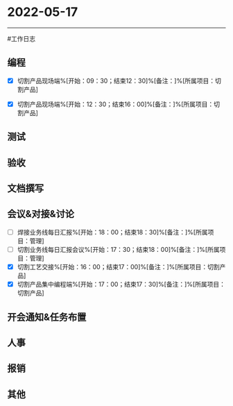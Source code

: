 # 2022-05-17 

---

#工作日志

## 编程
- [x] 切割产品现场端%[开始：09：30；结束12：30]%[备注：]%[所属项目：切割产品]
- [x] 切割产品现场端%[开始：12：30；结束16：00]%[备注：]%[所属项目：切割产品]


## 测试



## 验收 



## 文档撰写 



## 会议&对接&讨论

- [ ] 焊接业务线每日汇报%[开始：18：00；结束18：30]%[备注：]%[所属项目：管理]
- [ ] 切割业务线每日汇报会议%[开始：17：30；结束18：00]%[备注：]%[所属项目：管理]
- [x] 切割工艺交接%[开始：16：00；结束17：00]%[备注：]%[所属项目：切割产品]
- [x] 切割产品集中编程端%[开始：17：00；结束17：30]%[备注：]%[所属项目：切割产品]

## 开会通知&任务布置



## 人事



## 报销



## 其他



